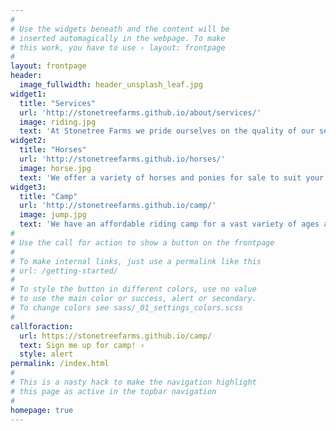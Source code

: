 ```yaml
---
#
# Use the widgets beneath and the content will be
# inserted automagically in the webpage. To make
# this work, you have to use › layout: frontpage
#
layout: frontpage
header:
  image_fullwidth: header_unsplash_leaf.jpg
widget1:
  title: "Services"
  url: 'http://stonetreefarms.github.io/about/services/'
  image: riding.jpg
  text: 'At Stonetree Farms we pride ourselves on the quality of our services. Whether you are boarding a horse, taking lessons, using our coaching/show services or attending a clinic, you are sure to have a positive and favorable experience.'
widget2:
  title: "Horses"
  url: 'http://stonetreefarms.github.io/horses/'
  image: horse.jpg
  text: 'We offer a variety of horses and ponies for sale to suit your needs and price ranges. We can also help you find a suitable mount out-of-barn, and may have other horses or ponies available in the barn for sale, lease, or part board.'
widget3:
  title: "Camp"
  url: 'http://stonetreefarms.github.io/camp/'
  image: jump.jpg
  text: 'We have an affordable riding camp for a vast variety of ages and riding levels over any school break. Stonetree Camp offers two daily riding lessons, (or a lesson and a games period) where <strong>skills</strong>, <strong>horsemanship</strong>, and <strong>fun</strong> will be focused on!'
#
# Use the call for action to show a button on the frontpage
#
# To make internal links, just use a permalink like this
# url: /getting-started/
#
# To style the button in different colors, use no value
# to use the main color or success, alert or secondary.
# To change colors see sass/_01_settings_colors.scss
#
callforaction:
  url: https://stonetreefarms.github.io/camp/
  text: Sign me up for camp! ›
  style: alert
permalink: /index.html
#
# This is a nasty hack to make the navigation highlight
# this page as active in the topbar navigation
#
homepage: true
---
```

